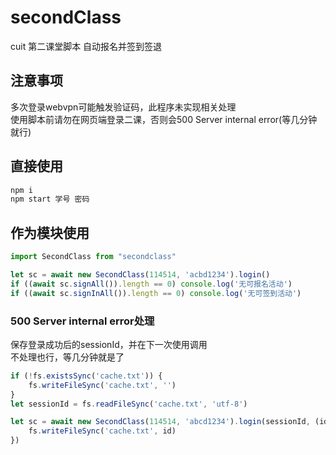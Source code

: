 # secondClass

cuit 第二课堂脚本 自动报名并签到签退  
  
## 注意事项
多次登录webvpn可能触发验证码，此程序未实现相关处理  
使用脚本前请勿在网页端登录二课，否则会500 Server internal error(等几分钟就行)  

## 直接使用

```sh
npm i
npm start 学号 密码
```

## 作为模块使用

```js
import SecondClass from "secondclass"

let sc = await new SecondClass(114514, 'acbd1234').login()
if ((await sc.signAll()).length == 0) console.log('无可报名活动')
if ((await sc.signInAll()).length == 0) console.log('无可签到活动')

```


### 500 Server internal error处理

保存登录成功后的sessionId，并在下一次使用调用  
不处理也行，等几分钟就是了  

```js
if (!fs.existsSync('cache.txt')) {
    fs.writeFileSync('cache.txt', '')
}
let sessionId = fs.readFileSync('cache.txt', 'utf-8')

let sc = await new SecondClass(114514, 'abcd1234').login(sessionId, (id) => {
    fs.writeFileSync('cache.txt', id)
})

```

